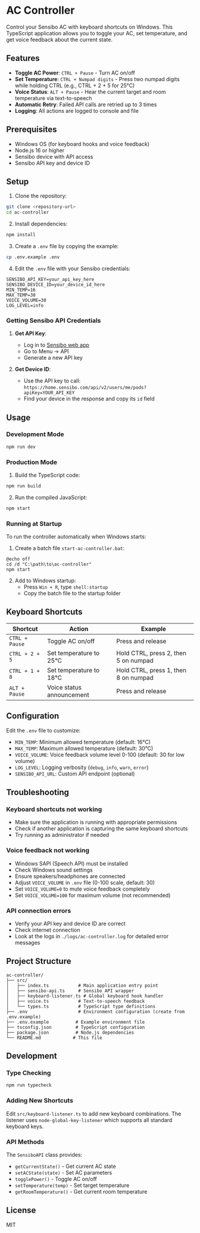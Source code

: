 # AC Controller

Control your Sensibo AC with keyboard shortcuts on Windows. This TypeScript application allows you to toggle your AC, set temperature, and get voice feedback about the current state.

## Features

- **Toggle AC Power**: `CTRL + Pause` - Turn AC on/off
- **Set Temperature**: `CTRL + Numpad digits` - Press two numpad digits while holding CTRL (e.g., CTRL + 2 + 5 for 25°C)
- **Voice Status**: `ALT + Pause` - Hear the current target and room temperature via text-to-speech
- **Automatic Retry**: Failed API calls are retried up to 3 times
- **Logging**: All actions are logged to console and file

## Prerequisites

- Windows OS (for keyboard hooks and voice feedback)
- Node.js 16 or higher
- Sensibo device with API access
- Sensibo API key and device ID

## Setup

1. Clone the repository:
```bash
git clone <repository-url>
cd ac-controller
```

2. Install dependencies:
```bash
npm install
```

3. Create a `.env` file by copying the example:
```bash
cp .env.example .env
```

4. Edit the `.env` file with your Sensibo credentials:
```env
SENSIBO_API_KEY=your_api_key_here
SENSIBO_DEVICE_ID=your_device_id_here
MIN_TEMP=16
MAX_TEMP=30
VOICE_VOLUME=30
LOG_LEVEL=info
```

### Getting Sensibo API Credentials

1. **Get API Key**:
   - Log in to [Sensibo web app](https://home.sensibo.com)
   - Go to Menu → API
   - Generate a new API key

2. **Get Device ID**:
   - Use the API key to call: `https://home.sensibo.com/api/v2/users/me/pods?apiKey=YOUR_API_KEY`
   - Find your device in the response and copy its `id` field

## Usage

### Development Mode
```bash
npm run dev
```

### Production Mode
1. Build the TypeScript code:
```bash
npm run build
```

2. Run the compiled JavaScript:
```bash
npm start
```

### Running at Startup

To run the controller automatically when Windows starts:

1. Create a batch file `start-ac-controller.bat`:
```batch
@echo off
cd /d "C:\path\to\ac-controller"
npm start
```

2. Add to Windows startup:
   - Press `Win + R`, type `shell:startup`
   - Copy the batch file to the startup folder

## Keyboard Shortcuts

| Shortcut | Action | Example |
|----------|--------|---------|
| `CTRL + Pause` | Toggle AC on/off | Press and release |
| `CTRL + 2 + 5` | Set temperature to 25°C | Hold CTRL, press 2, then 5 on numpad |
| `CTRL + 1 + 8` | Set temperature to 18°C | Hold CTRL, press 1, then 8 on numpad |
| `ALT + Pause` | Voice status announcement | Press and release |

## Configuration

Edit the `.env` file to customize:

- `MIN_TEMP`: Minimum allowed temperature (default: 16°C)
- `MAX_TEMP`: Maximum allowed temperature (default: 30°C)
- `VOICE_VOLUME`: Voice feedback volume level 0-100 (default: 30 for low volume)
- `LOG_LEVEL`: Logging verbosity (`debug`, `info`, `warn`, `error`)
- `SENSIBO_API_URL`: Custom API endpoint (optional)

## Troubleshooting

### Keyboard shortcuts not working
- Make sure the application is running with appropriate permissions
- Check if another application is capturing the same keyboard shortcuts
- Try running as administrator if needed

### Voice feedback not working
- Windows SAPI (Speech API) must be installed
- Check Windows sound settings
- Ensure speakers/headphones are connected
- Adjust `VOICE_VOLUME` in `.env` file (0-100 scale, default: 30)
- Set `VOICE_VOLUME=0` to mute voice feedback completely
- Set `VOICE_VOLUME=100` for maximum volume (not recommended)

### API connection errors
- Verify your API key and device ID are correct
- Check internet connection
- Look at the logs in `./logs/ac-controller.log` for detailed error messages

## Project Structure

```
ac-controller/
├── src/
│   ├── index.ts           # Main application entry point
│   ├── sensibo-api.ts     # Sensibo API wrapper
│   ├── keyboard-listener.ts # Global keyboard hook handler
│   ├── voice.ts           # Text-to-speech feedback
│   └── types.ts           # TypeScript type definitions
├── .env                   # Environment configuration (create from .env.example)
├── .env.example          # Example environment file
├── tsconfig.json         # TypeScript configuration
├── package.json          # Node.js dependencies
└── README.md            # This file
```

## Development

### Type Checking
```bash
npm run typecheck
```

### Adding New Shortcuts

Edit `src/keyboard-listener.ts` to add new keyboard combinations. The listener uses `node-global-key-listener` which supports all standard keyboard keys.

### API Methods

The `SensiboAPI` class provides:
- `getCurrentState()` - Get current AC state
- `setACState(state)` - Set AC parameters
- `togglePower()` - Toggle AC on/off
- `setTemperature(temp)` - Set target temperature
- `getRoomTemperature()` - Get current room temperature

## License

MIT